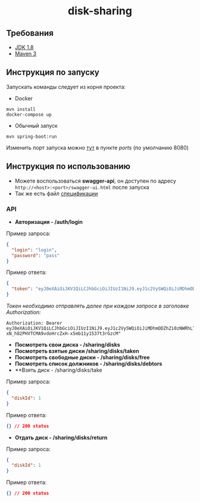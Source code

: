 <h1 align="center">disk-sharing</h1>

## Требования
- [JDK 1.8](http://www.oracle.com/technetwork/java/javase/downloads/jdk8-downloads-2133151.html)
- [Maven 3](https://maven.apache.org)

## Инструкция по запуску
Запускать команды следует из корня проекта:

- Docker
```
mvn install
docker-compose up
```
- Обычный запуск
```
mvn spring-boot:run
```
Изменить порт запуска можно [тут](docker-compose.yml) в пункте *ports* (по умолчанию 8080)

## Инструкция по использованию
- Можете воспользоваться **swagger-api**, он доступен по адресу `http://<host>:<port>/swagger-ui.html` после запуска
- Так же есть файл [спецификации](src/main/resources/openapi/disk-sharing.yaml)

### API
- **Авторизация - /auth/login**

Пример запроса:
```json
{
  "login": "login",
  "password": "pass"
}
```
Пример ответа:
```json
{
  "token": "eyJ0eXAiOiJKV1QiLCJhbGciOiJIUzI1NiJ9.eyJ1c2VySWQiOiJiMDhmODZhZi0zNWRhLTQ4ZjItOGZhYi1jZWYzOTA0NjYwYmQifQ.-xN_h82PHVTCMA9vdoHrcZxH-x5mb11y1537t3rGzcM"
}
```
*Токен необходимо отправлять далее при каждом запросе в заголовке Authorization:*
```
Authorization: Bearer eyJ0eXAiOiJKV1QiLCJhbGciOiJIUzI1NiJ9.eyJ1c2VySWQiOiJiMDhmODZhZi0zNWRhLTQ4ZjItOGZhYi1jZWYzOTA0NjYwYmQifQ.-xN_h82PHVTCMA9vdoHrcZxH-x5mb11y1537t3rGzcM"
```
- **Посмотреть свои диска - /sharing/disks**
- **Посмотреть взятые диски /sharing/disks/taken**
- **Посмотреть свободные диски - /sharing/disks/free**
- **Посмотреть список должников - /sharing/disks/debtors**
- **Взять диск - /sharing/disks/take

Пример запроса:
```json
{
  "diskId": 1
}
```
Пример ответа:
```json
{} // 200 status
```
- **Отдать диск - /sharing/disks/return**

Пример запроса:
```json
{
  "diskId": 1
}
```
Пример ответа:
```json
{} // 200 status
```